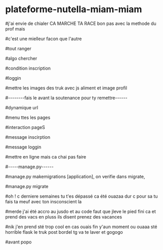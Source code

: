 # plateforme-nutella-miam-miam

#j'ai envie de chialer CA MARCHE TA RACE bon pas avec la methode du prof mais

#c'est une mielleur facon que l'autre


#tout ranger

#algo chercher

#condition inscription

#loggin

#mettre les images des truk avec js aliment et image profil



#--------fais le avant la soutenance pour ty remettre------

#dynamique url

#menu ttes les pages

#interaction pageS

#message inscirption

#message loggin

#mettre en ligne mais ca chai pas faire



#-----manage.py------

#manage.py makemigrations [application], on verifie dans migrate, 

#manage.py migrate

#oh ! c derniere semaines tu t'es dépassé ca été ouazaa dur c pour sa tu fais ta meuf avec ton insconscient la

#merde j'ai été accro au jusdo et au code faut que jleve le pied fini ca et prend des vacs en pluss ils disent prenez des vacances 

#nik j'en prend sté trop cool en cas ouais fin y'aun moment ou ouaaa sté horrible flask le truk post bordel tg va te laver et gogogo 

#avant popo

